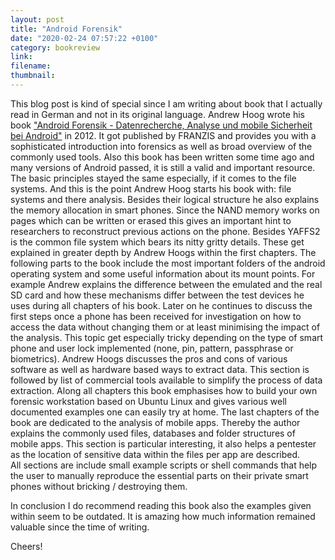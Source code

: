 ```yaml
---
layout: post
title: "Android Forensik"
date: "2020-02-24 07:57:22 +0100"
category: bookreview
link:
filename:
thumbnail:
---
```



This blog post is kind of special since I am writing about book that I 
actually read in German and not in its original language. Andrew Hoog 
wrote his book ["Android Forensik - Datenrecherche, Analyse und mobile 
Sicherheit bei Android"](https://www.amazon.de/Android-Forensik-Andrew-Hoog/dp/3645602100/ref=sr_1_1?__mk_de_DE=%C3%85M%C3%85%C5%BD%C3%95%C3%91&keywords=Andrew+Hoog+android+forensik&qid=1582549160&sr=8-1) in 2012. It got published by FRANZIS and provides
you with a sophisticated introduction into forensics as well as broad 
overview of the commonly used tools. Also this book has been written
some time ago and many versions of Android passed, it is still a valid and
important resource. The basic principles stayed the same especially, if
it comes to the file systems. And this is the point Andrew Hoog starts his
book with: file systems and there analysis. Besides their logical structure
he also explains the memory allocation in smart phones. Since the NAND
memory works on pages which can be written or erased this gives an important
hint to researchers to reconstruct previous actions on the phone. Besides
YAFFS2 is the common file system which bears its nitty gritty details.
These get explained in greater depth by Andrew Hoogs within the first
chapters. The following parts to the book include the most important 
folders of the android operating system and some useful information about 
its mount points. For example Andrew explains the difference between the 
emulated and the real SD card and how these mechanisms differ between the 
test devices he uses during all chapters of his book. Later on he continues
 to discuss the first steps once a phone
has been received for investigation on how to access the data without 
changing them or at least minimising the impact of the analysis. This
topic get especially tricky depending on the type of smart phone and user
lock implemented (none, pin, pattern, passphrase or biometrics). Andrew
Hoogs discusses the pros and cons of various software as well as hardware
based ways to extract data. This section is followed by list of 
commercial tools available to simplify the process of data extraction.
Along all chapters this book emphasises how to build your own forensic
workstation based on Ubuntu Linux and gives various well documented 
examples one can easily try at home. The last chapters of the book are
dedicated to the analysis of mobile apps. Thereby the author explains the
commonly used files, databases and folder structures of mobile apps. This
section is particular interesting, it also helps a pentester as the
location of sensitive data within the files per app are described.    
All sections are include small example scripts or shell commands that help
the user to manually reproduce the essential parts on their private
smart phones without bricking / destroying them.

In conclusion I do recommend reading this book also the examples given 
within seem to be outdated. It is amazing how much information remained 
valuable since the time of writing.

Cheers!
